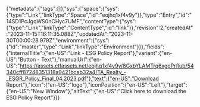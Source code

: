 {"metadata":{"tags":[]},"sys":{"space":{"sys":{"type":"Link","linkType":"Space","id":"eojhq1xf4v9y"}},"type":"Entry","id":"14SD1PcJgqWS0nCHyc7UMF","contentType":{"sys":{"type":"Link","linkType":"ContentType","id":"link"}},"revision":2,"createdAt":"2023-11-15T16:11:35.088Z","updatedAt":"2023-11-30T00:00:28.979Z","environment":{"sys":{"id":"master","type":"Link","linkType":"Environment"}}},"fields":{"internalTitle":{"en-US":"Link - ESG Policy Report"},"variant":{"en-US":"Button - Text"},"manualUrl":{"en-US":"https://assets.ctfassets.net/eojhq1xf4v9y/8GxbYLAMTrq6xgoPrflub/54340cff87248351318a9421bcab32a4/TA_Realty_-_ESGR_Policy_Final_04.2023.pdf"},"text":{"en-US":"Download Report"},"icon":{"en-US":"logo"},"iconPosition":{"en-US":"Left"},"target":{"en-US":"New Window"},"altText":{"en-US":"Click here to download the ESG Policy Report"}}}